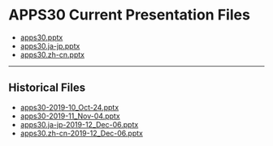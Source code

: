 <!--
This is a machine generated file,
and should not be edited,
as it will be overwritten with future updates.

If you have questions around this process
please contact Scott Cate
-->

# APPS30 Current Presentation Files

- [apps30.pptx](https://globaleventcdn.blob.core.windows.net/assets/apps/apps30/apps30.pptx)
- [apps30.ja-jp.pptx](https://globaleventcdn.blob.core.windows.net/assets/apps/apps30/apps30.ja-jp.pptx)
- [apps30.zh-cn.pptx](https://globaleventcdn.blob.core.windows.net/assets/apps/apps30/apps30.zh-cn.pptx)
---
## Historical Files
- [apps30-2019-10_Oct-24.pptx](https://globaleventcdn.blob.core.windows.net/assets/apps/apps30/apps30-2019-10_Oct-24.pptx)
- [apps30-2019-11_Nov-04.pptx](https://globaleventcdn.blob.core.windows.net/assets/apps/apps30/apps30-2019-11_Nov-04.pptx)
- [apps30.ja-jp-2019-12_Dec-06.pptx](https://globaleventcdn.blob.core.windows.net/assets/apps/apps30/apps30.ja-jp-2019-12_Dec-06.pptx)
- [apps30.zh-cn-2019-12_Dec-06.pptx](https://globaleventcdn.blob.core.windows.net/assets/apps/apps30/apps30.zh-cn-2019-12_Dec-06.pptx)


